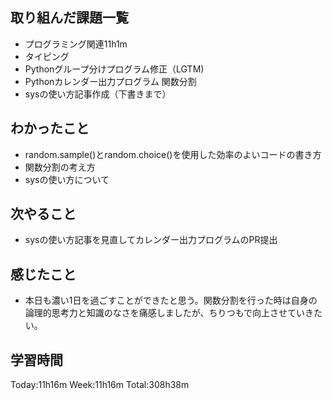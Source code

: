 ## 取り組んだ課題一覧
- プログラミング関連11h1m
- タイピング
- Pythonグループ分けプログラム修正（LGTM)
- Pythonカレンダー出力プログラム 関数分割
- sysの使い方記事作成（下書きまで）        
## わかったこと
- random.sample()とrandom.choice()を使用した効率のよいコードの書き方
- 関数分割の考え方
- sysの使い方について
## 次やること
- sysの使い方記事を見直してカレンダー出力プログラムのPR提出
## 感じたこと
- 本日も濃い1日を過ごすことができたと思う。関数分割を行った時は自身の論理的思考力と知識のなさを痛感しましたが、ちりつもで向上させていきたい。
## 学習時間
Today:11h16m Week:11h16m Total:308h38m